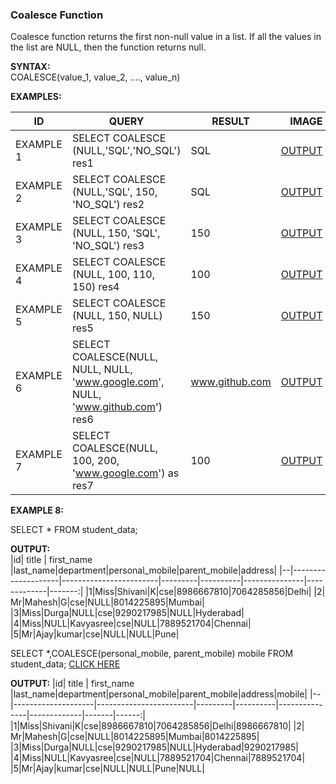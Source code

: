 ### Coalesce Function

Coalesce function returns the first non-null value in a list. If all the values in the list are NULL, then the function returns null.

<b>SYNTAX:</b><br> COALESCE(value_1, value_2, ...., value_n)

<b>EXAMPLES:</b>

|ID| QUERY               | RESULT              |IMAGE
|--|------------------------ |--------------------|----:|
|EXAMPLE 1|SELECT COALESCE (NULL,'SQL','NO_SQL') res1 |SQL |[OUTPUT](https://github.com/Tungana-Bhavya/SQL/blob/main/DATA%20TRANSFORMATION/COALESCE%20FUNCTION/IMAGES/C_1.jpg)|
|EXAMPLE 2|SELECT COALESCE (NULL,'SQL', 150, 'NO_SQL') res2|SQL|[OUTPUT](https://github.com/Tungana-Bhavya/SQL/blob/main/DATA%20TRANSFORMATION/COALESCE%20FUNCTION/IMAGES/C_2.jpg)|
|EXAMPLE 3|SELECT COALESCE (NULL, 150, 'SQL', 'NO_SQL') res3|150|[OUTPUT](https://github.com/Tungana-Bhavya/SQL/blob/main/DATA%20TRANSFORMATION/COALESCE%20FUNCTION/IMAGES/C_3.jpg)|
|EXAMPLE 4|SELECT COALESCE (NULL, 100, 110, 150) res4|100|[OUTPUT](https://github.com/Tungana-Bhavya/SQL/blob/main/DATA%20TRANSFORMATION/COALESCE%20FUNCTION/IMAGES/C_4.jpg)|
|EXAMPLE 5|SELECT COALESCE (NULL, 150, NULL) res5|150|[OUTPUT](https://github.com/Tungana-Bhavya/SQL/blob/main/DATA%20TRANSFORMATION/COALESCE%20FUNCTION/IMAGES/C_5.jpg)|
|EXAMPLE 6|SELECT COALESCE(NULL, NULL, NULL, 'www.google.com', NULL, 'www.github.com') res6|www.github.com|[OUTPUT](https://github.com/Tungana-Bhavya/SQL/blob/main/DATA%20TRANSFORMATION/COALESCE%20FUNCTION/IMAGES/C_6.jpg)|
|EXAMPLE 7|SELECT COALESCE(NULL, 100, 200, 'www.google.com') as res7|100|[OUTPUT](https://github.com/Tungana-Bhavya/SQL/blob/main/DATA%20TRANSFORMATION/COALESCE%20FUNCTION/IMAGES/C_7.jpg)|

<b>EXAMPLE 8:</b> <br>

SELECT * FROM student_data;

<b>OUTPUT:</b><br>
|id| title              | first_name             |last_name|department|personal_mobile|parent_mobile|address|
|--|--------------------|------------------------|---------|----------|---------------|-------------|-------:|
|1|Miss|Shivani|K|cse|8986667810|7064285856|Delhi|
|2|	Mr|Mahesh|G|cse|NULL|8014225895|Mumbai|
|3|Miss|Durga|NULL|cse|9290217985|NULL|Hyderabad|
|4|Miss|NULL|Kavyasree|cse|NULL|7889521704|Chennai|
|5|Mr|Ajay|kumar|cse|NULL|NULL|Pune|

SELECT *,COALESCE(personal_mobile, parent_mobile) mobile FROM student_data; [CLICK HERE](https://github.com/Tungana-Bhavya/SQL/blob/main/DATA%20TRANSFORMATION/COALESCE%20FUNCTION/IMAGES/COALESCE_EXAMPLE.jpg)

<b>OUTPUT:</b>
|id| title              | first_name             |last_name|department|personal_mobile|parent_mobile|address|mobile|
|--|--------------------|------------------------|---------|----------|---------------|-------------|-------|------:|
|1|Miss|Shivani|K|cse|8986667810|7064285856|Delhi|8986667810|
|2|	Mr|Mahesh|G|cse|NULL|8014225895|Mumbai|8014225895|
|3|Miss|Durga|NULL|cse|9290217985|NULL|Hyderabad|9290217985|
|4|Miss|NULL|Kavyasree|cse|NULL|7889521704|Chennai|7889521704|
|5|Mr|Ajay|kumar|cse|NULL|NULL|Pune|NULL|






